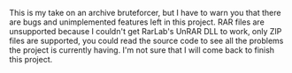 This is my take on an archive bruteforcer, but I have to warn you that there are bugs and unimplemented features left in this project. RAR files are unsupported because I couldn't get RarLab's UnRAR DLL to work, only ZIP files are supported, you could read the source code to see all the problems the project is currently having. I'm not sure that I will come back to finish this project.
